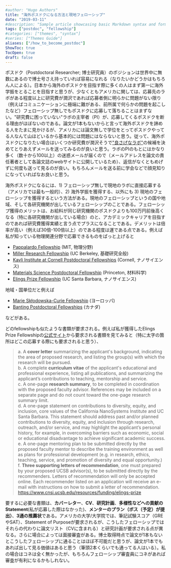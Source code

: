 ```yaml
---
#author: "Hugo Authors"
title: "海外ポスドクになる方法と現地フェローシップ"
date: "2019-03-11"
#description: "Sample article showcasing basic Markdown syntax and formatting for HTML elements."
tags: ["postdoc", "fellowship"]
#categories: ["themes", "syntax"]
#series: ["Themes Guide"]
aliases: ["/how_to_become_postdoc"]
ShowToc: true
TocOpen: true
draft: false
---
```


ポスドク（Postdoctoral Researcher; 博士研究員）のポジションは世界中に無数にあるので博士号さえ持っていれば容易になれる（なりたいかどうかはもちろん人による）。日本から海外のポスドクを目指す際に多くの人はまず第一に海外学振をとることを目指すと思うが、少なくともアメリカに関しては、応募先のラボがある程度以上に研究費が潤沢であれば応募者側に明らかに問題がない限り（例えばコミュニケーションに極端に難がある、前所属で何らかの問題を起こしたなど）フェローシップ無しでもポスドクに応募して落ちることはまずない。"研究費に困っていない"ラボの主宰者（PI）が、応募してくるポスドクを断る理由がほぼないのである。論文が1本もないからと言って海外ポスドクを諦める人をたまに見かけるが、アメリカには論文無しで学位をとってポスドクやってる人なんて山ほどいるから基本的には問題にはならないと思う。従って、海外ポスドクになりたい場合はいくつか研究費が潤沢そうで["良さげなラボ"](https://www.yusaito.com/blog/posts/uslife/lab_choise/)の候補を決めてとりあえずメールを送ってみるのが良いと思う。ラボのPIのもとにはかなり多く（数十から100以上）の迷惑メールが届くので（メールアドレスを論文の責任著者として各論文誌のwebサイトに公開しているため）、返信がなくともめげずに何度も送って見るのが良い。もちろんメールを送る前に学会などで顔見知りになっていればなお良いと思う。

海外ポスドクになるには、1) フェローシップ無しで現地のラボに直接応募する（アメリカでは最も一般的）、2) 海外学振を獲得する、以外にも 3) 現地のフェローシップを獲得するという方法がある。現地のフェローシップというの国や地域、そして各研究機関が出しているフェローシップのことである。フェローシップ獲得のメリットは、お給料が同じ研究機関のポスドクよりも100万円前後高くなる（特に各研究機関が出している場合）のと、アカデミックキャリアを目指すのであれば研究費獲得実績と言う点でプラスになることである。デメリットは倍率が高い（例えば30倍-100倍以上）のである程度は運である点である。例えば私が知っている物理関連分野で応募できるものをぱっと上げると

* [Pappalardo Fellowship](https://physics.mit.edu/research/pappalardo-fellowships-in-physics/) (MIT, 物理分野)
* [Miller Research Fellowship](https://miller.berkeley.edu/fellowship) (UC Berkeley, 基礎研究全般)
* [Kavli Institute at Cornell Postdoctoral Fellowships](https://www.kicnano.cornell.edu/funding/postdocs/) (Cornell, ナノサイエンス)
* [Materials Science Postdoctoral Fellowship](https://pccm.princeton.edu/education/materials-science-postdoctoral-fellowship-competition) (Princeton, 材料科学)
* [Elings Prize Fellowship](https://www.cnsi.ucsb.edu/resources/funding/elings-prize) (UC Santa Barbara, ナノサイエンス)
  
地域・国単位だと例えば

* [Marie Skłodowska-Curie Fellowship](https://ec.europa.eu/research/mariecurieactions/actions/postdoctoral-fellowships) (ヨーロッパ)
* [Banting Postdoctoral Fellowships](https://banting.fellowships-bourses.gc.ca/en/home-accueil.html) (カナダ)

などがある。

どのfellowshipも似たような書類が要求される。例えば私が獲得したElings Prize Fellowshipの[公式サイト](https://www.cnsi.ucsb.edu/resources/funding/elings-prize)から要求される書類を見てみると（特に太字の箇所はどこの応募する際にも要求されると思う）、

> a. A **cover letter** summarizing the applicant's background, indicating the area of proposed research, and listing the group(s) with which the research will be pursued.<br>
b. A complete **curriculum vitae** of the applicant's educational and professional experience, listing all publications, and summarizing the applicant’s contributions to teaching, mentorship and service.<br>
c. A one-page **research summary**, to be completed in coordination with the proposed faculty advisor.  References may be included on a separate page and do not count toward the one-page research summary limit.<br>
d. A one-page statement on contributions to diversity, equity, and inclusion, core values of the California NanoSystems Institute and UC Santa Barbara. This statement should address past and/or planned contributions to diversity, equity, and inclusion through research, outreach, and/or service, and may highlight the applicant’s personal history, for example, in overcoming barriers such as economic, social or educational disadvantage to achieve significant academic success.<br>
e. A one-page mentoring plan to be submitted directly by the proposed faculty mentor to describe the training environment as well as plans for professional development (e.g. in research, ethics, teaching, service, and promotion of diversity and equal opportunity.)<br>
f. **Three supporting letters of recommendation**, one must prepared by your proposed UCSB advisor(s), to be submitted directly by the recommenders.  Letters of recommendation will only be accepted online.  Each recommender listed on an application will receive an e-mail with instructions on how to submit a letter of recommendation.
https://www.cnsi.ucsb.edu/resources/funding/elings-prize

要するに必要な書類は、**カバーレター**、**CV**、**研究計画**、**多様性などへの貢献のStatement**(私が応募した際はなかった)、**メンターのプラン（ボス（予定）が提出）**、**3通の推薦状**である。アメリカの大学/大学院では、筆記試験スコア（GREやSAT）、Statement of Purposeが要求されるが、こうしたフェローシップではそれらの代わりに論文リスト（CVに含まれる）と研究計画が要求される点が異なる。さらに場合によっては面接審査がある。博士取得時点で論文が1本もないとこうしたフェローシップに通ることはほぼ不可能だと思うが、論文が1本でもあれば出して見る価値はあると思う（筆頭2本くらいでも通ってる人はいる）。私の場合はコネは全く無かったが、もちろんフェローシップ審査員にコネがあれば審査が有利になるかもしれない。




